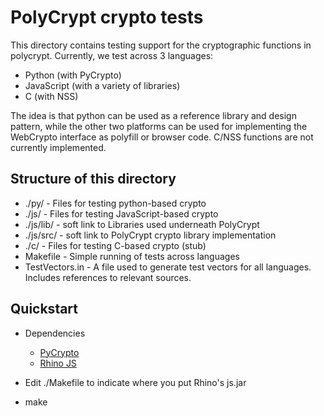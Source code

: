 # PolyCrypt crypto tests

This directory contains testing support for the cryptographic functions in polycrypt.  Currently, we test across 3 languages:

* Python (with PyCrypto)
* JavaScript (with a variety of libraries)
* C (with NSS)

The idea is that python can be used as a reference library and design pattern, while the other two platforms can be used for implementing the WebCrypto interface as polyfill or browser code.  C/NSS functions are not currently implemented.

## Structure of this directory

* ./py/ - Files for testing python-based crypto 
* ./js/ - Files for testing JavaScript-based crypto 
* ./js/lib/ - soft link to Libraries used underneath PolyCrypt
* ./js/src/ - soft link to PolyCrypt crypto library implementation
* ./c/ - Files for testing C-based crypto (stub)
* Makefile - Simple running of tests across languages
* TestVectors.in - A file used to generate test vectors for all languages.  Includes references to relevant sources.


## Quickstart

* Dependencies  
    * [PyCrypto][pycrypto]
    * [Rhino JS][rhino]
* Edit ./Makefile to indicate where you put Rhino's js.jar
* make

  [pycrypto]: https://www.dlitz.net/software/pycrypto/
  [rhino]: https://developer.mozilla.org/en-US/docs/Rhino



